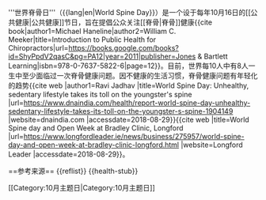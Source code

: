 '''世界脊骨日'''（{{lang|en|World Spine Day}}）是一个设于每年10月16日的[[公共健康|公共健康]]节日，旨在提倡公众关注[[脊骨|脊骨]]健康<ref name="HanelineMeeker2011">{{cite book|author1=Michael Haneline|author2=William C. Meeker|title=Introduction to Public Health for Chiropractors|url=https://books.google.com/books?id=ShyPpdV2qasC&pg=PA12|year=2011|publisher=Jones & Bartlett Learning|isbn=978-0-7637-5822-6|page=12}}</ref>。目前，世界每10人中有8人一生中至少面临过一次脊骨健康问题。因不健康的生活习惯，脊骨健康问题有年轻化的趋势<ref>{{cite web |author1=Ravi Jadhav |title=World Spine Day: Unhealthy, sedentary lifestyle takes its toll on the youngster's spine |url=https://www.dnaindia.com/health/report-world-spine-day-unhealthy-sedentary-lifestyle-takes-its-toll-on-the-youngster-s-spine-1904149 |website=dnaindia.com |accessdate=2018-08-29}}</ref><ref>{{cite web |title=World Spine day and Open Week at Bradley Clinic, Longford |url=https://www.longfordleader.ie/news/business/275957/world-spine-day-and-open-week-at-bradley-clinic-longford.html |website=Longford Leader |accessdate=2018-08-29}}</ref>。

==参考来源==
{{reflist}}
{{health-stub}}

[[Category:10月主题日|Category:10月主题日]]